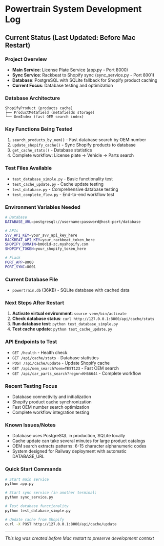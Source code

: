 # Powertrain System Development Log

## Current Status (Last Updated: Before Mac Restart)

### Project Overview
- **Main Service**: License Plate Service (app.py - Port 8000)
- **Sync Service**: Rackbeat to Shopify sync (sync_service.py - Port 8001)
- **Database**: PostgreSQL with SQLite fallback for Shopify product caching
- **Current Focus**: Database testing and optimization

### Database Architecture
```
ShopifyProduct (products cache)
├── ProductMetafield (metafields storage)
└── OemIndex (fast OEM search index)
```

### Key Functions Being Tested
1. `search_products_by_oem()` - Fast database search by OEM number
2. `update_shopify_cache()` - Sync Shopify products to database
3. `get_cache_stats()` - Database statistics
4. Complete workflow: License plate → Vehicle → Parts search

### Test Files Available
- `test_database_simple.py` - Basic functionality test
- `test_cache_update.py` - Cache update testing  
- `test_database.py` - Comprehensive database testing
- `test_complete_flow.py` - End-to-end workflow test

### Environment Variables Needed
```bash
# Database
DATABASE_URL=postgresql://username:password@host:port/database

# APIs
SVV_API_KEY=your_svv_api_key_here
RACKBEAT_API_KEY=your_rackbeat_token_here
SHOPIFY_DOMAIN=bm0did-zc.myshopify.com
SHOPIFY_TOKEN=your_shopify_token_here

# Flask
PORT_APP=8000
PORT_SYNC=8001
```

### Current Database File
- `powertrain.db` (36KB) - SQLite database with cached data

### Next Steps After Restart
1. **Activate virtual environment**: `source venv/bin/activate`
2. **Check database status**: `curl http://127.0.0.1:8000/api/cache/stats`
3. **Run database test**: `python test_database_simple.py`
4. **Test cache update**: `python test_cache_update.py`

### API Endpoints to Test
- `GET /health` - Health check
- `GET /api/cache/stats` - Database statistics
- `POST /api/cache/update` - Update Shopify cache
- `GET /api/oem_search?oem=TEST123` - Fast OEM search
- `GET /api/car_parts_search?regnr=KH66644` - Complete workflow

### Recent Testing Focus
- Database connectivity and initialization
- Shopify product cache synchronization
- Fast OEM number search optimization
- Complete workflow integration testing

### Known Issues/Notes
- Database uses PostgreSQL in production, SQLite locally
- Cache update can take several minutes for large product catalogs
- OEM search extracts patterns: 6-15 character alphanumeric codes
- System designed for Railway deployment with automatic DATABASE_URL

### Quick Start Commands
```bash
# Start main service
python app.py

# Start sync service (in another terminal)
python sync_service.py

# Test database functionality
python test_database_simple.py

# Update cache from Shopify
curl -X POST http://127.0.0.1:8000/api/cache/update
```

---
*This log was created before Mac restart to preserve development context* 